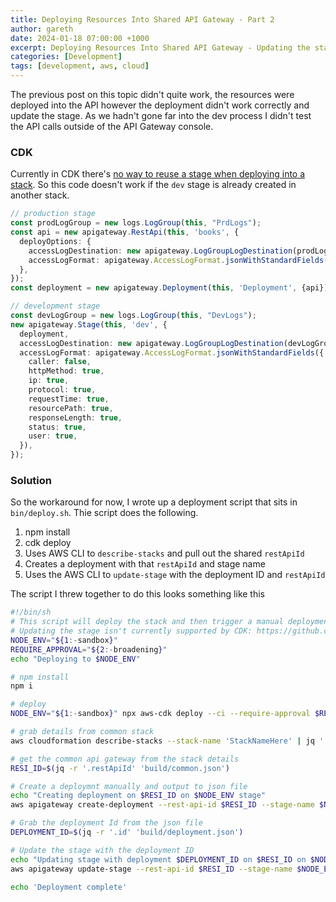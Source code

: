 ```yaml
---
title: Deploying Resources Into Shared API Gateway - Part 2 
author: gareth
date: 2024-01-18 07:00:00 +1000
excerpt: Deploying Resources Into Shared API Gateway - Updating the stage in apigateway
categories: [Development]
tags: [development, aws, cloud]
---
```


The previous post on this topic didn't quite work, the resources were deployed into the API however the deployment didn't work correctly and update the stage. As we hadn't gone far into the dev process I didn't test the API calls outside of the API Gateway console.

### CDK

Currently in CDK there's [no way to reuse a stage when deploying into a stack](https://github.com/aws/aws-cdk/issues/25582). So this code doesn't work if the `dev` stage is already created in another stack.

```typescript
// production stage
const prodLogGroup = new logs.LogGroup(this, "PrdLogs");
const api = new apigateway.RestApi(this, 'books', {
  deployOptions: {
    accessLogDestination: new apigateway.LogGroupLogDestination(prodLogGroup),
    accessLogFormat: apigateway.AccessLogFormat.jsonWithStandardFields(),
  },
});
const deployment = new apigateway.Deployment(this, 'Deployment', {api});

// development stage
const devLogGroup = new logs.LogGroup(this, "DevLogs");
new apigateway.Stage(this, 'dev', {
  deployment,
  accessLogDestination: new apigateway.LogGroupLogDestination(devLogGroup),
  accessLogFormat: apigateway.AccessLogFormat.jsonWithStandardFields({
    caller: false,
    httpMethod: true,
    ip: true,
    protocol: true,
    requestTime: true,
    resourcePath: true,
    responseLength: true,
    status: true,
    user: true,
  }),
});
```

### Solution 

So the workaround for now, I wrote up a deployment script that sits in `bin/deploy.sh`. Thie script does the following.

1. npm install
2. cdk deploy
3. Uses AWS CLI to `describe-stacks` and pull out the shared `restApiId`
4. Creates a deployment with that `restApiId` and stage name
5. Uses the AWS CLI to `update-stage` with the deployment ID and `restApiId`

The script I threw together to do this looks something like this

```bash
#!/bin/sh
# This script will deploy the stack and then trigger a manual deployment on the API Gateway stage
# Updating the stage isn't currently supported by CDK: https://github.com/aws/aws-cdk/issues/25582
NODE_ENV="${1:-sandbox}"
REQUIRE_APPROVAL="${2:-broadening}"
echo "Deploying to $NODE_ENV"

# npm install
npm i

# deploy
NODE_ENV="${1:-sandbox}" npx aws-cdk deploy --ci --require-approval $REQUIRE_APPROVAL

# grab details from common stack
aws cloudformation describe-stacks --stack-name 'StackNameHere' | jq '.Stacks | .[] | .Outputs | reduce .[] as $i ({}; .[$i.OutputKey] = $i.OutputValue)' > build/common.json

# get the common api gateway from the stack details
RESI_ID=$(jq -r '.restApiId' 'build/common.json')

# Create a deploymnt manually and output to json file
echo "Creating deployment on $RESI_ID on $NODE_ENV stage"
aws apigateway create-deployment --rest-api-id $RESI_ID --stage-name $NODE_ENV > build/deployment.json

# Grab the deployment Id from the json file 
DEPLOYMENT_ID=$(jq -r '.id' 'build/deployment.json')

# Update the stage with the deployment ID
echo "Updating stage with deployment $DEPLOYMENT_ID on $RESI_ID on $NODE_ENV stage"
aws apigateway update-stage --rest-api-id $RESI_ID --stage-name $NODE_ENV --patch-operations op='replace',path='/deploymentId',value="$DEPLOYMENT_ID" > build/update.json

echo 'Deployment complete'
```